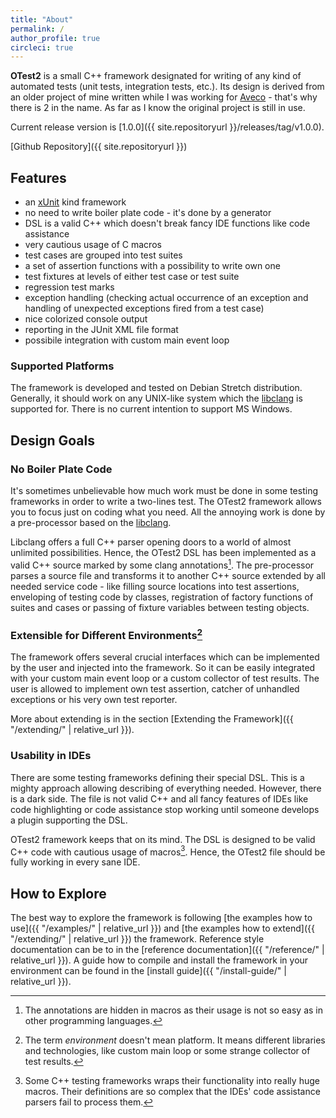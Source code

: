 ```yaml
---
title: "About"
permalink: /
author_profile: true
circleci: true
---
```


**OTest2** is a small C++ framework designated for writing of any kind of
automated tests (unit tests, integration tests, etc.). Its design is derived
from an older project of mine written while I was working for
[Aveco](http://www.aveco.com/) - that's why there is 2 in the name. As far as
I know the original project is still in use.

Current release version is [1.0.0]({{ site.repositoryurl }}/releases/tag/v1.0.0).

[Github Repository]({{ site.repositoryurl }})

## Features

* an [xUnit](https://en.wikipedia.org/wiki/XUnit) kind framework
* no need to write boiler plate code - it's done by a generator
* DSL is a valid C++ which doesn't break fancy IDE functions like code assistance
* very cautious usage of C macros
* test cases are grouped into test suites
* a set of assertion functions with a possibility to write own one
* test fixtures at levels of either test case or test suite
* regression test marks
* exception handling (checking actual occurrence of an exception and handling
  of unexpected exceptions fired from a test case)
* nice colorized console output
* reporting in the JUnit XML file format
* possibile integration with custom main event loop

### Supported Platforms

The framework is developed and tested on Debian Stretch distribution. Generally,
it should work on any UNIX-like system which the [libclang](https://clang.llvm.org/docs/Tooling.html)
is supported for. There is no current intention to support MS Windows.

## Design Goals

### No Boiler Plate Code

It's sometimes unbelievable how much work must be done in some testing frameworks
in order to write a two-lines test. The OTest2 framework allows you to
focus just on coding what you need. All the annoying work is done by
a pre-processor based on the [libclang](https://clang.llvm.org/docs/Tooling.html).

Libclang offers a full C++ parser opening doors to a world of almost unlimited
possibilities. Hence, the OTest2 DSL has been implemented as a valid C++ source
marked by some clang annotations[^1]. The pre-processor parses a source file
and transforms it to another C++ source extended by all needed service code -
like filling source locations into test assertions, enveloping of testing code
by classes, registration of factory functions of suites and cases or passing
of fixture variables between testing objects.

### Extensible for Different Environments[^2]

The framework offers several crucial interfaces which can be implemented
by the user and injected into the framework. So it can be easily integrated
with your custom main event loop or a custom collector of test results.
The user is allowed to implement own test assertion, catcher of unhandled
exceptions or his very own test reporter.

More about extending is in the section
[Extending the Framework]({{ "/extending/" | relative_url }}).

### Usability in IDEs

There are some testing frameworks defining their special DSL. This is a mighty
approach allowing describing of everything needed. However, there is a dark side.
The file is not valid C++ and all fancy features of IDEs like code highlighting
or code assistance stop working until someone develops a plugin supporting
the DSL. 

OTest2 framework keeps that on its mind. The DSL is designed to be valid C++
code with cautious usage of macros[^3]. Hence, the OTest2 file should be fully
working in every sane IDE. 

## How to Explore

The best way to explore the framework is following
[the examples how to use]({{ "/examples/" | relative_url }}) and
[the examples how to extend]({{ "/extending/" | relative_url }}) the framework.
Reference style documentation can be to in
 the [reference documentation]({{ "/reference/" | relative_url }}). A guide how
to compile and install the framework in your environment can be found in
the [install guide]({{ "/install-guide/" | relative_url }}).

[^1]: The annotations are hidden in macros as their usage is not so easy
      as in other programming languages.

[^2]: The term _environment_ doesn't mean platform. It means different libraries
      and technologies, like custom main loop or some strange collector
      of test results.

[^3]: Some C++ testing frameworks wraps their functionality into really huge
      macros. Their definitions are so complex that the IDEs' code assistance
      parsers fail to process them.
